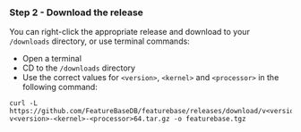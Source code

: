 ### Step 2 - Download the release

You can right-click the appropriate release and download to your `/downloads` directory, or use terminal commands:

* Open a terminal
* CD to the `/downloads` directory
* Use the correct values for `<version>`, `<kernel>` and `<processor>` in the following command:

```
curl -L https://github.com/FeatureBaseDB/featurebase/releases/download/v<version>/featurebase-v<version>-<kernel>-<processor>64.tar.gz -o featurebase.tgz
```
